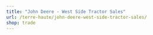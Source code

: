 ```yaml
---
title: "John Deere - West Side Tractor Sales"
url: /terre-haute/john-deere-west-side-tractor-sales/
shop: trade
---
```

